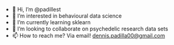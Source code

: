 - 👋 Hi, I’m @padillest
- 👀 I’m interested in behavioural data science
- 🌱 I’m currently learning sklearn
- 💞️ I’m looking to collaborate on psychedelic research data sets
- 📫 How to reach me? Via email! dennis.padilla00@gmail.com

<!---
padillest/padillest is a ✨ special ✨ repository because its `README.md` (this file) appears on your GitHub profile.
You can click the Preview link to take a look at your changes.
--->
